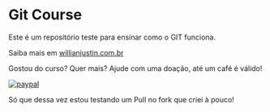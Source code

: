 # Git Course

Este é um repositório teste para ensinar como o GIT funciona.

Saiba mais em [willianjustin.com.br](http://willianjustin.com.br)

Gostou do curso? Quer mais? Ajude com uma doação, até um café é válido!

[![paypal](https://www.paypalobjects.com/en_US/i/btn/btn_donateCC_LG.gif)](https://www.paypal.com/cgi-bin/websrc?cmd=_s-xclick&hosted_button_id=UTMFZUHX6EUGE)

Só que dessa vez estou testando um Pull no fork que criei à pouco!
